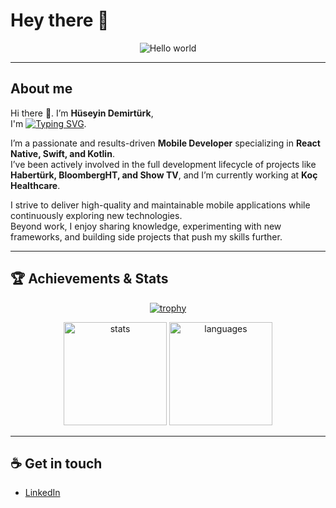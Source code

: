 # Hey there 👋
<p align="center">
  <img src="https://raw.githubusercontent.com/sagar-viradiya/sagar-viradiya/master/resources/banner.png" alt="Hello world" />
</p>

---

## About me

Hi there 👋. I’m **Hüseyin Demirtürk**,  
I'm [![Typing SVG](https://readme-typing-svg.demolab.com?font=Fira+Code&pause=1000&color=F7AD87&center=true&vCenter=true&random=true&width=435&lines=Computer+Engineer;Programmer;Mobile+Application+Developer;Tech+Enthusiast;Software+Developer)](https://git.io/typing-svg).

I’m a passionate and results-driven **Mobile Developer** specializing in **React Native, Swift, and Kotlin**.  
I’ve been actively involved in the full development lifecycle of projects like **Habertürk, BloombergHT, and Show TV**, and I’m currently working at **Koç Healthcare**.

I strive to deliver high-quality and maintainable mobile applications while continuously exploring new technologies.  
Beyond work, I enjoy sharing knowledge, experimenting with new frameworks, and building side projects that push my skills further.

---

## 🏆 Achievements & Stats

<p align="center">
  <a href="https://github.com/ryo-ma/github-profile-trophy">
    <img src="https://github-profile-trophy.vercel.app/?username=HuseyinDemirturk&theme=onedark&row=1&column=6" alt="trophy" />
  </a>
</p>

<p align="center">
  <img src="https://github-readme-stats.vercel.app/api?username=HuseyinDemirturk&show_icons=true&theme=radical" alt="stats" height="165" />
  <img src="https://github-readme-stats.vercel.app/api/top-langs/?username=HuseyinDemirturk&layout=compact&theme=radical" alt="languages" height="165" />
</p>

---

## ☕ Get in touch

- [LinkedIn](https://www.linkedin.com/in/huseyindemirturk)
